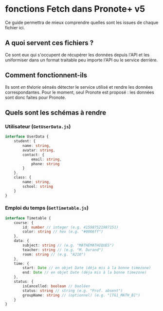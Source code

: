 # fonctions Fetch dans Pronote+ v5
Ce guide permettra de mieux comprendre quelles sont les issues de chaque fichier ici.

## A quoi servent ces fichiers ?
Ce sont eux qui s'occupent de récupérer les données depuis l'API et les uniformiser dans un format traitable peu importe l'API ou le service derrière.

## Comment fonctionnent-ils
Ils sont *en théorie* sénsés détecter le service utilisé et rendre les données correspondantes.
Pour le moment, seul Pronote est proposé : les données sont donc faites pour Pronote.

## Quels sont les schémas à rendre
### Utilisateur (`GetUserData.js`)
``` ts
interface UserData {
    student: {
        name: string,
        avatar: string,
        contact: {
            email: string,
            phone: string
        }
    },
    class: {
        name: string,
        school: string
    }
}
```

### Emploi du temps (`GetTimetable.js`)
``` ts
interface Timetable {
    course: {
        id: number // integer (e.g. 415987521987151)
        color: string // hex (e.g. "#0066ff")
    },
    data: {
        subject: string // (e.g. "MATHÉMATHIQUES")
        teacher: string // (e.g. "M. Durand")
        room: string // (e.g. "A210")
    },
    time: {
        start: Date // en objet Date (déja mis à la bonne timezone)
        end: Date // en objet Date (déja mis à la bonne timezone)
    },
    status: {
        isCancelled: boolean // booléen
        status: string // string (e.g. "Prof. absent")
        groupName: string // (optionnel) (e.g. "[TG1_MATH_B]")
    }
}
```